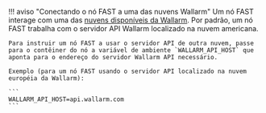 !!! aviso "Conectando o nó FAST a uma das nuvens Wallarm"
    Um nó FAST interage com uma das [nuvens disponíveis da Wallarm](../../cloud-list.md). Por padrão, um nó FAST trabalha com o servidor API Wallarm localizado na nuvem americana.
    
    Para instruir um nó FAST a usar o servidor API de outra nuvem, passe para o contêiner do nó a variável de ambiente `WALLARM_API_HOST` que aponta para o endereço do servidor Wallarm API necessário.
    
    Exemplo (para um nó FAST usando o servidor API localizado na nuvem européia da Wallarm):

    ```
    WALLARM_API_HOST=api.wallarm.com      
    ```